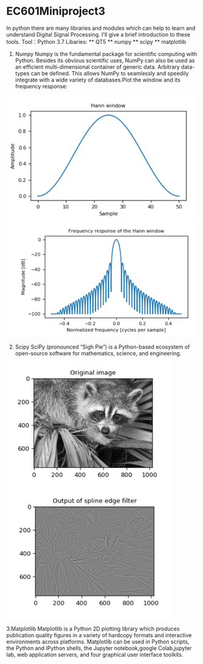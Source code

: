 # EC601Miniproject3
In python there are many libraries and modules which can help to learn and understand Digital Signal Processing. I'll give a brief introduction to these tools.
Tool：Python 3.7
Libaries: 
** QT5
** numpy
** scipy
** matplotlib
1. Numpy
Numpy is the fundamental package for scientific computing with Python. Besides its obvious scientific uses, NumPy can also be used as an efficient multi-dimensional container of generic data. Arbitrary data-types can be defined. This allows NumPy to seamlessly and speedily integrate with a wide variety of databases.Plot the window and its frequency response:

![](https://github.com/ZhaoPeixi627/EC601Miniproject3/blob/master/Miniproject3/numpy_1.png)
![](https://github.com/ZhaoPeixi627/EC601Miniproject3/blob/master/Miniproject3/numpy_2.png)

2. Scipy
SciPy (pronounced “Sigh Pie”) is a Python-based ecosystem of open-source software for mathematics, science, and engineering.

![](https://github.com/ZhaoPeixi627/EC601Miniproject3/blob/master/Miniproject3/scipy_1.png)
![](https://github.com/ZhaoPeixi627/EC601Miniproject3/blob/master/Miniproject3/scipy_2.png)

3.Matplotlib
Matplotlib is a Python 2D plotting library which produces publication quality figures in a variety of hardcopy formats and interactive environments across platforms. Matplotlib can be used in Python scripts, the Python and IPython shells, the Jupyter notebook,google Colab,jupyter lab, web application servers, and four graphical user interface toolkits.



